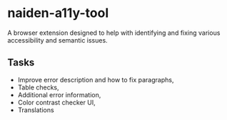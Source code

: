 # naiden-a11y-tool

A browser extension designed to help with identifying and fixing various accessibility and semantic issues.  

## Tasks
- Improve error description and how to fix paragraphs,
- Table checks,
- Additional error information,
- Color contrast checker UI,
- Translations

